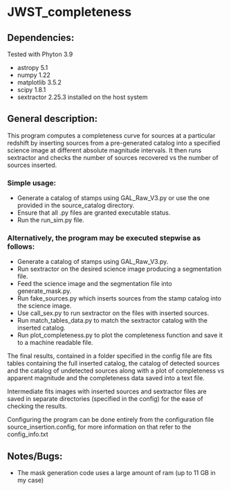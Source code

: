 # JWST_completeness
## Dependencies:
Tested with Phyton 3.9
- astropy 5.1
- numpy 1.22
- matplotlib 3.5.2
- scipy 1.8.1
- sextractor 2.25.3 installed on the host system

## General description:
This program computes a completeness curve for sources at a particular redshift by inserting sources from a pre-generated catalog
into a specified science image at different absolute magnitude intervals. It then runs sextractor and checks the number of sources recovered
vs the number of sources inserted.

### Simple usage:
- Generate a catalog of stamps using GAL_Raw_V3.py or use the one provided in the source_catalog directory.
- Ensure that all .py files are granted executable status.
- Run the run_sim.py file.

### Alternatively, the program may be executed stepwise as follows:
- Generate a catalog of stamps using GAL_Raw_V3.py.
- Run sextractor on the desired science image producing a segmentation file.
- Feed the science image and the segmentation file into generate_mask.py.
- Run fake_sources.py which inserts sources from the stamp catalog into the science image.
- Use call_sex.py to run sextractor on the files with inserted sources.
- Run match_tables_data.py to match the sextractor catalog with the inserted catalog.
- Run plot_completeness.py to plot the completeness function and save it to a machine readable file.

The final results, contained in a folder specified in the config file are fits tables containing the full 
inserted catalog, the catalog of detected sources and the catalog of undetected sources
along with a plot of completeness vs apparent magnitude and the completeness data saved into a text file.

Intermediate fits images with inserted sources and sextractor files are saved in separate directories (specified in the config)
for the ease of checking the results.

Configuring the program can be done entirely from the configuration file source_insertion.config,
for more information on that refer to the config_info.txt

## Notes/Bugs:
- The mask generation code uses a large amount of ram (up to 11 GB in my case)
